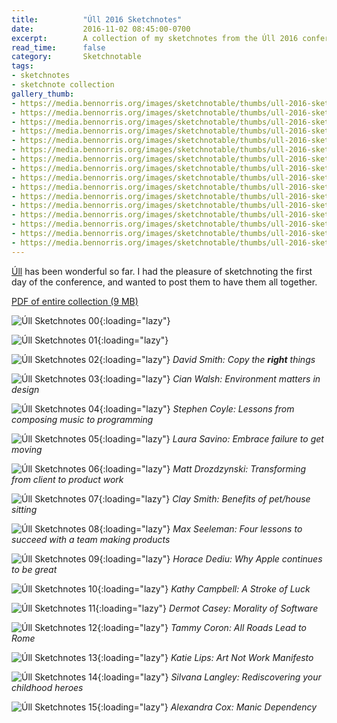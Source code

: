 ```yaml
---
title:          "Úll 2016 Sketchnotes"
date:           2016-11-02 08:45:00-0700
excerpt:        A collection of my sketchnotes from the Úll 2016 conference
read_time:      false
category:       Sketchnotable
tags:
- sketchnotes
- sketchnote collection
gallery_thumb:
- https://media.bennorris.org/images/sketchnotable/thumbs/ull-2016-sketchnotes-00.jpg
- https://media.bennorris.org/images/sketchnotable/thumbs/ull-2016-sketchnotes-01.jpg
- https://media.bennorris.org/images/sketchnotable/thumbs/ull-2016-sketchnotes-02.jpg
- https://media.bennorris.org/images/sketchnotable/thumbs/ull-2016-sketchnotes-03.jpg
- https://media.bennorris.org/images/sketchnotable/thumbs/ull-2016-sketchnotes-04.jpg
- https://media.bennorris.org/images/sketchnotable/thumbs/ull-2016-sketchnotes-05.jpg
- https://media.bennorris.org/images/sketchnotable/thumbs/ull-2016-sketchnotes-06.jpg
- https://media.bennorris.org/images/sketchnotable/thumbs/ull-2016-sketchnotes-07.jpg
- https://media.bennorris.org/images/sketchnotable/thumbs/ull-2016-sketchnotes-08.jpg
- https://media.bennorris.org/images/sketchnotable/thumbs/ull-2016-sketchnotes-09.jpg
- https://media.bennorris.org/images/sketchnotable/thumbs/ull-2016-sketchnotes-10.jpg
- https://media.bennorris.org/images/sketchnotable/thumbs/ull-2016-sketchnotes-11.jpg
- https://media.bennorris.org/images/sketchnotable/thumbs/ull-2016-sketchnotes-12.jpg
- https://media.bennorris.org/images/sketchnotable/thumbs/ull-2016-sketchnotes-13.jpg
- https://media.bennorris.org/images/sketchnotable/thumbs/ull-2016-sketchnotes-14.jpg
- https://media.bennorris.org/images/sketchnotable/thumbs/ull-2016-sketchnotes-15.jpg
---
```


[Úll](https://2016.ull.ie) has been wonderful so far. I had the pleasure of sketchnoting the first day of the conference, and wanted to post them to have them all together.

[PDF of entire collection (9 MB)](https://media.bennorris.org/images/sketchnotable/ull-2016/ull-2016-sketchnotes.pdf)

![Úll Sketchnotes 00](https://media.bennorris.org/images/sketchnotable/ull-2016/ull-2016-sketchnotes-00.jpg){:loading="lazy"}

![Úll Sketchnotes 01](https://media.bennorris.org/images/sketchnotable/ull-2016/ull-2016-sketchnotes-01.jpg){:loading="lazy"}

![Úll Sketchnotes 02](https://media.bennorris.org/images/sketchnotable/ull-2016/ull-2016-sketchnotes-02.jpg){:loading="lazy"}
_David Smith: Copy the **right** things_

![Úll Sketchnotes 03](https://media.bennorris.org/images/sketchnotable/ull-2016/ull-2016-sketchnotes-03.jpg){:loading="lazy"}
_Cian Walsh: Environment matters in design_

![Úll Sketchnotes 04](https://media.bennorris.org/images/sketchnotable/ull-2016/ull-2016-sketchnotes-04.jpg){:loading="lazy"}
_Stephen Coyle: Lessons from composing music to programming_

![Úll Sketchnotes 05](https://media.bennorris.org/images/sketchnotable/ull-2016/ull-2016-sketchnotes-05.jpg){:loading="lazy"}
_Laura Savino: Embrace failure to get moving_

![Úll Sketchnotes 06](https://media.bennorris.org/images/sketchnotable/ull-2016/ull-2016-sketchnotes-06.jpg){:loading="lazy"}
_Matt Drozdzynski: Transforming from client to product work_

![Úll Sketchnotes 07](https://media.bennorris.org/images/sketchnotable/ull-2016/ull-2016-sketchnotes-07.jpg){:loading="lazy"}
_Clay Smith: Benefits of pet/house sitting_

![Úll Sketchnotes 08](https://media.bennorris.org/images/sketchnotable/ull-2016/ull-2016-sketchnotes-08.jpg){:loading="lazy"}
_Max Seeleman: Four lessons to succeed with a team making products_

![Úll Sketchnotes 09](https://media.bennorris.org/images/sketchnotable/ull-2016/ull-2016-sketchnotes-09.jpg){:loading="lazy"}
_Horace Dediu: Why Apple continues to be great_

![Úll Sketchnotes 10](https://media.bennorris.org/images/sketchnotable/ull-2016/ull-2016-sketchnotes-10.jpg){:loading="lazy"}
_Kathy Campbell: A Stroke of Luck_

![Úll Sketchnotes 11](https://media.bennorris.org/images/sketchnotable/ull-2016/ull-2016-sketchnotes-11.jpg){:loading="lazy"}
_Dermot Casey: Morality of Software_

![Úll Sketchnotes 12](https://media.bennorris.org/images/sketchnotable/ull-2016/ull-2016-sketchnotes-12.jpg){:loading="lazy"}
_Tammy Coron: All Roads Lead to Rome_

![Úll Sketchnotes 13](https://media.bennorris.org/images/sketchnotable/ull-2016/ull-2016-sketchnotes-13.jpg){:loading="lazy"}
_Katie Lips: Art Not Work Manifesto_

![Úll Sketchnotes 14](https://media.bennorris.org/images/sketchnotable/ull-2016/ull-2016-sketchnotes-14.jpg){:loading="lazy"}
_Silvana Langley: Rediscovering your childhood heroes_

![Úll Sketchnotes 15](https://media.bennorris.org/images/sketchnotable/ull-2016/ull-2016-sketchnotes-15.jpg){:loading="lazy"}
_Alexandra Cox: Manic Dependency_

